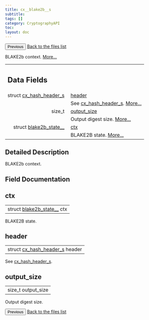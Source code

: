 ```yaml
---
title: cx__blake2b__s
subtitle:
tags: []
category: CryptographyAPI
toc:
layout: doc
---
```


<button class="uk-button uk-button-default uk-button-small uk-margin-medium-top" onclick="history.back()">Previous</button>
<a class="uk-button uk-button-default uk-button-small uk-margin-medium-top crypto-button" href="../../crypto-api/files">Back to the files list</a>


<p>BLAKE2b context.  
 <a href="../cx__blake2b__s#details">More...</a></p>
<table class="memberdecls">
<tr class="heading"><td colspan="4"><h2 class="groupheader"><a name="pub-attribs"></a>
Data Fields</h2></td></tr>
<tr class="memitem:ad5a251d434baeed078b92d184b5b29d5"><td class="memItemLeft" align="right" valign="top">struct <a class="el" href="../cx__hash__header__s">cx_hash_header_s</a>&#160;</td><td colspan="3" class="memItemRight" valign="bottom"><a class="el" href="../cx__blake2b__s#ad5a251d434baeed078b92d184b5b29d5">header</a></td></tr>
<tr class="memdesc:ad5a251d434baeed078b92d184b5b29d5"><td class="mdescLeft">&#160;</td><td colspan="3" class="mdescRight">See <a class="el" href="../cx__hash__header__s" title="Common message digest context, used as abstract type. ">cx_hash_header_s</a>.  <a href="#ad5a251d434baeed078b92d184b5b29d5">More...</a><br /></td></tr>
<tr class="memitem:a936e314fcab4e7bfe77e6ffde4e15e06"><td class="memItemLeft" align="right" valign="top">size_t&#160;</td><td colspan="3" class="memItemRight" valign="bottom"><a class="el" href="../cx__blake2b__s#a936e314fcab4e7bfe77e6ffde4e15e06">output_size</a></td></tr>
<tr class="memdesc:a936e314fcab4e7bfe77e6ffde4e15e06"><td class="mdescLeft">&#160;</td><td colspan="3" class="mdescRight">Output digest size.  <a href="#a936e314fcab4e7bfe77e6ffde4e15e06">More...</a><br /></td></tr>
<tr class="memitem:a1cb4f57a2c0cd875d964e0d670a6a8aa"><td class="memItemLeft" align="right" valign="top">struct <a class="el" href="../blake2b__state____">blake2b_state__</a>&#160;</td><td colspan="3" class="memItemRight" valign="bottom"><a class="el" href="../cx__blake2b__s#a1cb4f57a2c0cd875d964e0d670a6a8aa">ctx</a></td></tr>
<tr class="memdesc:a1cb4f57a2c0cd875d964e0d670a6a8aa"><td class="mdescLeft">&#160;</td><td colspan="3" class="mdescRight">BLAKE2B state.  <a href="#a1cb4f57a2c0cd875d964e0d670a6a8aa">More...</a><br /></td></tr>
</table>
<a name="details" id="details"></a>

## Detailed Description

<div class="textblock"><p>BLAKE2b context. </p>
</div><h2 class="groupheader">Field Documentation</h2>
<a id="a1cb4f57a2c0cd875d964e0d670a6a8aa"></a>
<h2 class="memtitle">ctx</h2>

<div class="memitem">
<div class="memproto">
      <table class="memname">
        <tr>
          <td class="memname">struct <a class="el" href="../blake2b__state____">blake2b_state__</a> ctx</td>
        </tr>
      </table>
</div><div class="memdoc">

<p>BLAKE2B state. </p>

</div>
</div>
<a id="ad5a251d434baeed078b92d184b5b29d5"></a>
<h2 class="memtitle">header</h2>

<div class="memitem">
<div class="memproto">
      <table class="memname">
        <tr>
          <td class="memname">struct <a class="el" href="../cx__hash__header__s">cx_hash_header_s</a> header</td>
        </tr>
      </table>
</div><div class="memdoc">

<p>See <a class="el" href="../cx__hash__header__s" title="Common message digest context, used as abstract type. ">cx_hash_header_s</a>. </p>

</div>
</div>
<a id="a936e314fcab4e7bfe77e6ffde4e15e06"></a>
<h2 class="memtitle">output_size</h2>

<div class="memitem">
<div class="memproto">
      <table class="memname">
        <tr>
          <td class="memname">size_t output_size</td>
        </tr>
      </table>
</div><div class="memdoc">

<p>Output digest size. </p>

</div>
</div>
<button class="uk-button uk-button-default uk-button-small uk-margin-medium-top" onclick="history.back()">Previous</button>
<a class="uk-button uk-button-default uk-button-small uk-margin-medium-top crypto-button" href="../../crypto-api/files">Back to the files list</a>
